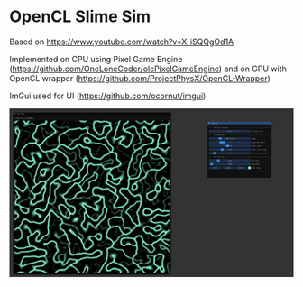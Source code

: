 
# OpenCL Slime Sim
Based on https://www.youtube.com/watch?v=X-iSQQgOd1A

Implemented on CPU using Pixel Game Engine (https://github.com/OneLoneCoder/olcPixelGameEngine)
and on GPU with OpenCL wrapper (https://github.com/ProjectPhysX/OpenCL-Wrapper)

ImGui used for UI (https://github.com/ocornut/imgui)

![Example image](https://raw.githubusercontent.com/alexf13e/slimecl/main/img.png)